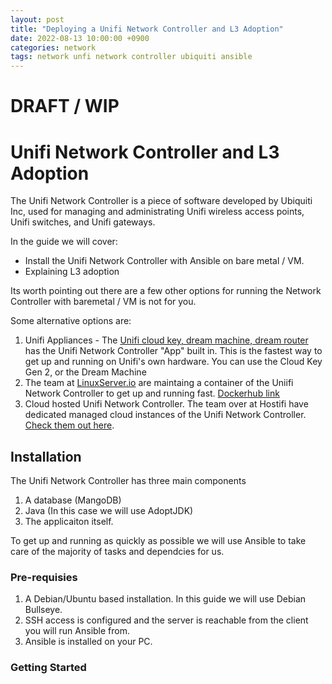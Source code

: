 ```yaml
---
layout: post
title: "Deploying a Unifi Network Controller and L3 Adoption"
date: 2022-08-13 10:00:00 +0900
categories: network
tags: network unfi network controller ubiquiti ansible
---
```

# DRAFT / WIP

# Unifi Network Controller and L3 Adoption

The Unifi Network Controller is a piece of software developed by Ubiquiti Inc, used for managing and administrating Unifi wireless access points, Unifi switches, and Unifi gateways.

In the guide we will cover:
- Install the Unifi Network Controller with Ansible on bare metal / VM.
- Explaining L3 adoption

Its worth pointing out there are a few other options for running the Network Controller with baremetal / VM is not for you.

Some alternative options are:
1. Unifi Appliances - The [Unifi cloud key, dream machine, dream router](https://www.ui.com/consoles) has the Unifi Network Controller "App" built in. This is the fastest way to get up and running on Unifi's own hardware. You can use the Cloud Key Gen 2, or the Dream Machine
2. The team at [LinuxServer.io](https://www.linuxserver.io/) are maintaing a container of the Uniifi Network Controller to get up and running fast. [Dockerhub link](https://hub.docker.com/r/linuxserver/unifi-controller)
3. Cloud hosted Unifi Network Controller. The team over at Hostifi have dedicated managed cloud instances of the Unifi Network Controller. [Check them out here](https://www.hostifi.com/).


## Installation

The Unifi Network Controller has three main components

1. A database (MangoDB)
2. Java (In this case we will use AdoptJDK)
3. The applicaiton itself.

To get up and running as quickly as possible we will use Ansible to take care of the majority of tasks and dependcies for us.


### Pre-requisies

1. A Debian/Ubuntu based installation. In this guide we will use Debian Bullseye.
2. SSH access is configured and the server is reachable from the client you will run Ansible from.
3. Ansible is installed on your PC. 

### Getting Started
